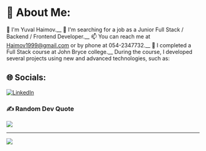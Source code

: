 # 💫 About Me:
👋 I'm Yuval Haimov.__
👀 I'm searching for a job as a Junior Full Stack / Backend / Frontend Developer.__
📫 You can reach me at Haimov1999@gmail.com or by phone at 054-2347732.__
🌱 I completed a Full Stack course at John Bryce college.__
During the course, I developed several projects using new and advanced technologies, such as:





## 🌐 Socials:
[![LinkedIn](https://img.shields.io/badge/LinkedIn-%230077B5.svg?logo=linkedin&logoColor=white)](https://www.linkedin.com/in/yuval-haimov/) 

### ✍️ Random Dev Quote
![](https://quotes-github-readme.vercel.app/api?type=horizontal&theme=radical)

---
[![](https://visitcount.itsvg.in/api?id=yuvalhaimov1&icon=0&color=1)](https://visitcount.itsvg.in)
